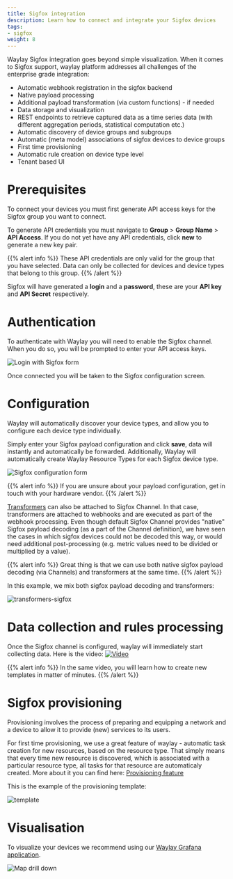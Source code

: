 ```yaml
---
title: Sigfox integration
description: Learn how to connect and integrate your Sigfox devices
tags:
- sigfox
weight: 8
---
```


Waylay Sigfox integration goes beyond simple visualization. When it comes to Sigfox support, waylay platform addresses all challenges of the enterprise grade integration:

* Automatic webhook registration in the sigfox backend
* Native payload processing
* Additional payload transformation (via custom functions) - if needed
* Data storage and visualization 
* REST endpoints to retrieve captured data as a time series data (with different aggregation periods, statistical computation etc.)
* Automatic discovery of device groups and subgroups
* Automatic (meta model) associations of sigfox devices to device groups
* First time provisioning
* Automatic rule creation on device type level
* Tenant based UI

# Prerequisites

To connect your devices you must first generate API access keys for the Sigfox group you want to connect.

To generate API credentials you must navigate to **Group** > **Group Name** > **API Access**. If you do not yet have any API credentials, click **new** to generate a new key pair.

{{% alert info %}}
These API credentials are only valid for the group that you have selected. Data can only be collected for devices and device types that belong to this group.
{{% /alert %}}

Sigfox will have generated a **login** and a **password**, these are your **API key** and **API Secret** respectively.

# Authentication

To authenticate with Waylay you will need to enable the Sigfox channel. When you do so, you will be prompted to enter your API access keys.

![Login with Sigfox form](usage/sigfox/login.png)

Once connected you will be taken to the Sigfox configuration screen.

# Configuration

Waylay will automatically discover your device types, and allow you to configure each device type individually.

Simply enter your Sigfox payload configuration and click **save**, data will instantly and automatically be forwarded.
Additionally, Waylay will automatically create Waylay Resource Types for each Sigfox device type.

![Sigfox configuration form](usage/sigfox/configuration.png)

{{% alert info %}}
If you are unsure about your payload configuration, get in touch with your hardware vendor.
{{% /alert %}}


[Transformers](/features/transformers) can also be attached to Sigfox Channel. In that case, transformers are attached to webhooks and are executed as part of the webhook processing. Even though default Sigfox Channel provides "native" Sigfox payload decoding (as a part of the Channel definition), we have seen the cases in which sigfox devices could not be decoded this way, or would need additional post-processing (e.g. metric values need to be divided or multiplied by a value).

{{% alert info %}}
Great thing is that we can use both native sigfox payload decoding (via Channels) and transformers at the same time.
{{% /alert %}}

In this example, we mix both sigfox payload decoding and transformers:

![transformers-sigfox](/features/transformers/sigfox-transformers.png)

# Data collection and rules processing

Once the Sigfox channel is configured, waylay will immediately start collecting data. Here is the video:
[![Video](/usage/sigfox/sigfox-video.png)](https://www.youtube.com/watch?v=_sIMp1y0zaE&index=7&list=PLy54mo7VaB1gC_rDjeSDMEE2RbNHNIti1)

{{% alert info %}}
In the same video, you will learn how to create new templates in matter of minutes.
{{% /alert %}}

# Sigfox provisioning
Provisioning involves the process of preparing and equipping a network and a device to allow it to provide (new) services to its users.

For first time provisioning, we use a great feature of waylay - automatic task creation for new resources, based on the resource type. That simply means that every time new resource is discovered, which is associated with a particular resource type, all tasks for that resource are automaticaly created. More about it you can find here: [Provisioning feature](/features/provisioning/)

This is the example of the provisioning template:

![template](/features/provisioning/template.png)

# Visualisation

To visualize your devices we recommend using our [Waylay Grafana application](usage/grafana).

![Map drill down](usage/grafana/details.png)


